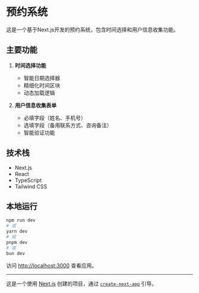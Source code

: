# 预约系统

这是一个基于Next.js开发的预约系统，包含时间选择和用户信息收集功能。

## 主要功能

1. **时间选择功能**
   - 智能日期选择器
   - 精细化时间区块
   - 动态加载逻辑

2. **用户信息收集表单**
   - 必填字段（姓名、手机号）
   - 选填字段（备用联系方式、咨询备注）
   - 智能验证功能

## 技术栈

- Next.js
- React
- TypeScript
- Tailwind CSS

## 本地运行

```bash
npm run dev
# 或
yarn dev
# 或
pnpm dev
# 或
bun dev
```

访问 [http://localhost:3000](http://localhost:3000) 查看应用。

---

这是一个使用 [Next.js](https://nextjs.org) 创建的项目，通过 [`create-next-app`](https://nextjs.org/docs/app/api-reference/cli/create-next-app) 引导。